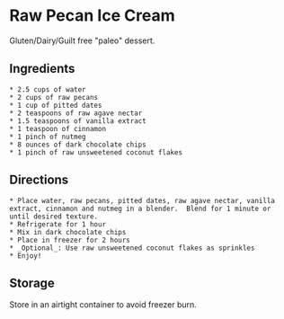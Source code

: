 # Raw Pecan Ice Cream
Gluten/Dairy/Guilt free "paleo" dessert.

## Ingredients

    * 2.5 cups of water
    * 2 cups of raw pecans
    * 1 cup of pitted dates
    * 2 teaspoons of raw agave nectar
    * 1.5 teaspoons of vanilla extract
    * 1 teaspoon of cinnamon
    * 1 pinch of nutmeg
    * 8 ounces of dark chocolate chips
    * 1 pinch of raw unsweetened coconut flakes

## Directions

    * Place water, raw pecans, pitted dates, raw agave nectar, vanilla extract, cinnamon and nutmeg in a blender.  Blend for 1 minute or until desired texture.
    * Refrigerate for 1 hour
    * Mix in dark chocolate chips
    * Place in freezer for 2 hours
    * _Optional_: Use raw unsweetened coconut flakes as sprinkles
    * Enjoy!

## Storage
Store in an airtight container to avoid freezer burn.
